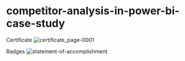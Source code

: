 # competitor-analysis-in-power-bi-case-study

Certificate 
![certificate_page-0001](https://github.com/shrutipitale/competitor-analysis-in-power-bi-case-study/assets/80112581/6d1e10b3-5613-4250-be87-f62c66b71484)

Badges
![statement-of-accomplishment](https://github.com/shrutipitale/competitor-analysis-in-power-bi-case-study/assets/80112581/c7dd51d0-d0ef-4d9c-995e-c0985cb5155a)

